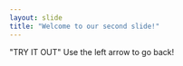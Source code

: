 ```yaml
---
layout: slide
title: "Welcome to our second slide!"
---
```

"TRY IT OUT"
Use the left arrow to go back!
